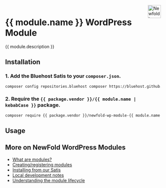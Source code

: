 <a href="https://newfold.com/" target="_blank">
    <img src="https://newfold.com/content/experience-fragments/newfold/site-header/master/_jcr_content/root/header/logo.coreimg.svg/1621395071423/newfold-digital.svg" alt="Newfold Logo" title="Newfold Digital" align="right" 
height="42" />
</a>

# {{ module.name }} WordPress Module

{{ module.description }}

## Installation

### 1. Add the Bluehost Satis to your `composer.json`.

 ```bash
 composer config repositories.bluehost composer https://bluehost.github.io/satis
 ```

### 2. Require the `{{ package.vendor }}/{{ module.name | kebabCase }}` package.

 ```bash
 composer require {{ package.vendor }}/newfold-wp-module-{{ module.name | kebabCase }}
 ```

## Usage

## More on NewFold WordPress Modules

* <a href="https://github.com/bluehost/endurance-wp-module-loader#endurance-wordpress-modules">What are modules?</a>
* <a href="https://github.com/bluehost/endurance-wp-module-loader#creating--registering-a-module">Creating/registering
  modules</a>
* <a href="https://github.com/bluehost/endurance-wp-module-loader#installing-from-our-satis">Installing from our
  Satis</a>
* <a href="https://github.com/bluehost/endurance-wp-module-loader#local-development">Local development notes</a>
* <a href="https://github.com/bluehost/endurance-wp-module-loader#understanding-the-module-lifecycle">Understanding the
  module lifecycle</a>
